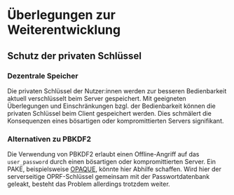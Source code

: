 # Überlegungen zur Weiterentwicklung

## Schutz der privaten Schlüssel

### Dezentrale Speicher

Die privaten Schlüssel der Nutzer:innen werden zur besseren Bedienbarkeit aktuell verschlüsselt beim Server gespeichert.
Mit geeigneten Überlegungen und Einschränkungen bzgl. der Bedienbarkeit können die privaten Schlüssel beim Client
gespeichert werden. Dies schmälert die Konsequenzen eines bösartigen oder kompromittierten Servers signifikant.

### Alternativen zu PBKDF2

Die Verwendung von PBKDF2 erlaubt einen Offline-Angriff auf das `user_password` durch einen bösartigen oder kompromittierten
Server. Ein PAKE, beispielsweise [OPAQUE](https://eprint.iacr.org/2018/163.pdf), könnte hier Abhilfe schaffen. Wird hier der
serverseitige OPRF-Schlüssel gemeinsam mit der Passwortdatenbank geleakt, besteht das Problem allerdings trotzdem weiter.
